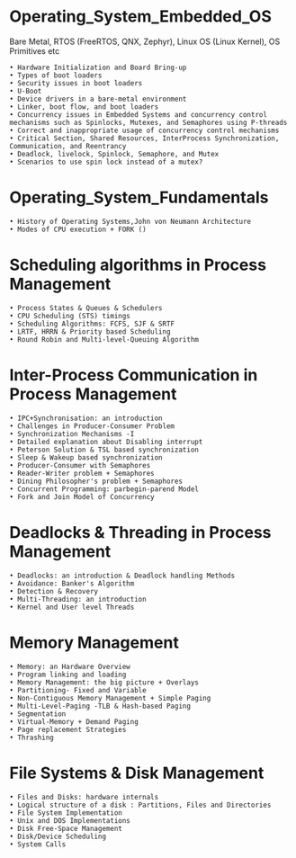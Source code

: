 # Operating_System_Embedded_OS

Bare Metal, RTOS (FreeRTOS, QNX, Zephyr), Linux OS (Linux Kernel), OS Primitives etc

	• Hardware Initialization and Board Bring-up
	• Types of boot loaders
	• Security issues in boot loaders
	• U-Boot
	• Device drivers in a bare-metal environment
	• Linker, boot flow, and boot loaders 
	• Concurrency issues in Embedded Systems and concurrency control mechanisms such as Spinlocks, Mutexes, and Semaphores using P-threads
	• Correct and inappropriate usage of concurrency control mechanisms
	• Critical Section, Shared Resources, InterProcess Synchronization, Communication, and Reentrancy
	• Deadlock, livelock, Spinlock, Semaphore, and Mutex
	• Scenarios to use spin lock instead of a mutex?

# Operating_System_Fundamentals

	• History of Operating Systems,John von Neumann Architecture
	• Modes of CPU execution + FORK ()

# Scheduling algorithms in Process Management

	• Process States & Queues & Schedulers
	• CPU Scheduling (STS) timings
	• Scheduling Algorithms: FCFS, SJF & SRTF
	• LRTF, HRRN & Priority based Scheduling
	• Round Robin and Multi-level-Queuing Algorithm


# Inter-Process Communication in Process Management

	• IPC+Synchronisation: an introduction
	• Challenges in Producer-Consumer Problem
	• Synchronization Mechanisms -I
	• Detailed explanation about Disabling interrupt
	• Peterson Solution & TSL based synchronization
	• Sleep & Wakeup based synchronization
	• Producer-Consumer with Semaphores
	• Reader-Writer problem + Semaphores
	• Dining Philosopher's problem + Semaphores
	• Concurrent Programming: parbegin-parend Model
	• Fork and Join Model of Concurrency

# Deadlocks & Threading in Process Management

	• Deadlocks: an introduction & Deadlock handling Methods
	• Avoidance: Banker's Algorithm
	• Detection & Recovery
	• Multi-Threading: an introduction
	• Kernel and User level Threads

# Memory Management

	• Memory: an Hardware Overview
	• Program linking and loading
	• Memory Management: the big picture + Overlays
	• Partitioning- Fixed and Variable
	• Non-Contiguous Memory Management + Simple Paging
	• Multi-Level-Paging -TLB & Hash-based Paging
	• Segmentation
	• Virtual-Memory + Demand Paging
	• Page replacement Strategies
	• Thrashing

# File Systems & Disk Management

	• Files and Disks: hardware internals
	• Logical structure of a disk : Partitions, Files and Directories
	• File System Implementation
	• Unix and DOS Implementations
	• Disk Free-Space Management
	• Disk/Device Scheduling
	• System Calls

